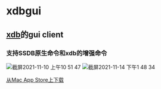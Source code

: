 # xdbgui
## [xdb](https://github.com/senlinmuvs/xdb)的gui client
### 支持SSDB原生命令和xdb的增强命令

![截屏2021-11-10 上午10 51 47](https://user-images.githubusercontent.com/5374554/141040872-fa6fc6dc-3578-4a51-8549-efa051f7045e.png)
![截屏2021-11-14 下午1 48 34](https://user-images.githubusercontent.com/5374554/141669307-123725e6-6795-4bed-9156-a6c52745f5c9.png)

[从Mac App Store上下载](https://apps.apple.com/cn/app/xdb-gui/id1594505224?mt=12)
